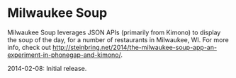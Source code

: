 Milwaukee Soup
=========

Milwaukee Soup leverages JSON APIs (primarily from Kimono) to display the soup of the day, for a number of restaurants in Milwaukee, WI.  For more info, check out http://steinbring.net/2014/the-milwaukee-soup-app-an-experiment-in-phonegap-and-kimono/.

2014-02-08: Initial release.
